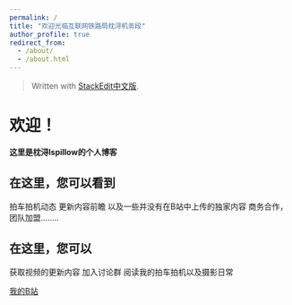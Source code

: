```yaml
---
permalink: /
title: "欢迎光临互联网铁路局枕浔机务段"
author_profile: true
redirect_from: 
  - /about/
  - /about.html
---
```


> Written with [StackEdit中文版](https://stackedit.cn/).

# 欢迎！
**这里是枕浔lspillow的个人博客**


## 在这里，您可以看到
拍车拍机动态
更新内容前瞻
以及一些并没有在B站中上传的独家内容
商务合作，团队加盟........

## 在这里，您可以
获取视频的更新内容
加入讨论群
阅读我的拍车拍机以及摄影日常


[我的B站](https://space.bilibili.com/1986660022)


